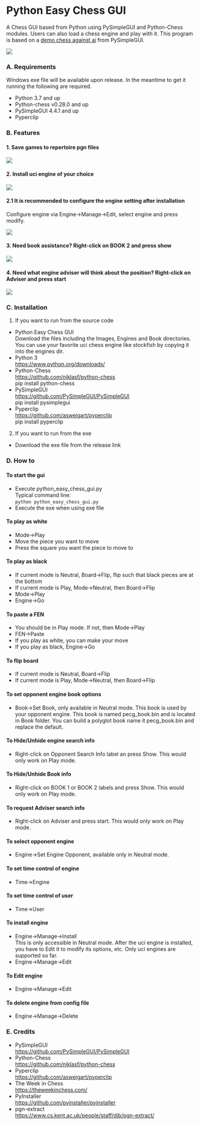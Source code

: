# Python Easy Chess GUI
A Chess GUI based from Python using PySimpleGUI and Python-Chess modules. Users can also load a chess engine and play with it. This program is based on a [demo chess against ai](https://github.com/PySimpleGUI/PySimpleGUI/tree/master/Chess) from PySimpleGUI.<br>

![](https://i.imgur.com/DT0lOO2.png)

### A. Requirements
Windows exe file will be available upon release. In the meantime to get it running the following are required.
* Python 3.7 and up
* Python-chess v0.28.0 and up
* PySimpleGUI 4.4.1 and up
* Pyperclip

### B. Features
#### 1. Save games to repertoire pgn files
![](https://i.imgur.com/iXO2abq.png)

#### 2. Install uci engine of your choice
![](https://i.imgur.com/GErKZFy.png)

#### 2.1 It is recommended to configure the engine setting after installation
Configure engine via Engine->Manage->Edit, select engine and press modify.

![](https://i.imgur.com/PmDzCvz.png)

#### 3. Need book assistance? Right-click on BOOK 2 and press show
![](https://i.imgur.com/SdgNdr6.png)

#### 4. Need what engine adviser will think about the position? Right-click on Adviser and press start
![](https://i.imgur.com/Jziws5W.png)

### C. Installation
1. If you want to run from the source code
* Python Easy Chess GUI<br>
Download the files including the Images, Engines and Book directories. You can use your favorite uci chess engine like stockfish by copying it into the engines dir.
* Python 3<br>
https://www.python.org/downloads/
* Python-Chess<br>
https://github.com/niklasf/python-chess<br>
pip install python-chess
* PySimpleGUI<br>
https://github.com/PySimpleGUI/PySimpleGUI<br>
pip install pysimplegui
* Pyperclip<br>
https://github.com/asweigart/pyperclip<br>
pip install pyperclip
2. If you want to run from the exe
* Download the exe file from the release link

### D. How to
#### To start the gui
* Execute python_easy_chess_gui.py<br>
Typical command line:<br>
`python python_easy_chess_gui.py`
* Execute the exe when using exe file

#### To play as white
* Mode->Play
* Move the piece you want to move
* Press the square you want the piece to move to

#### To play as black
* If current mode is Neutral, Board->Flip, flip such that black pieces are at the bottom
* If current mode is Play, Mode->Neutral, then Board->Flip
* Mode->Play
* Engine->Go

#### To paste a FEN
* You should be in Play mode. If not, then Mode->Play
* FEN->Paste
* If you play as white, you can make your move
* If you play as black, Engine->Go

#### To flip board
* If current mode is Neutral, Board->Flip
* If current mode is Play, Mode->Neutral, then Board->Flip

#### To set opponent engine book options
* Book->Set Book, only available in Neutral mode. This book is used by your opponent engine. This book is named pecg_book.bin and is located in Book folder. You can build a polyglot book name it pecg_book.bin and replace the default.

#### To Hide/Unhide engine search info
* Right-click on Opponent Search Info label an press Show. This would only work on Play mode.

#### To Hide/Unhide Book info
* Right-click on BOOK 1 or BOOK 2 labels and press Show. This would only work on Play mode.

#### To request Adviser search info
* Right-click on Adviser and press start. This would only work on Play mode.

#### To select opponent engine
* Engine->Set Engine Opponent, available only in Neutral mode.

#### To set time control of engine
* Time->Engine

#### To set time control of user
* Time->User

#### To install engine
* Engine->Manage->Install  
This is only accessible in Neutral mode. After the uci engine is installed, you have to Edit it to modify its options, etc. Only uci engines are supported so far.
* Engine->Manage->Edit

#### To Edit engine
* Engine->Manage->Edit

#### To delete engine from config file
* Engine->Manage->Delete

### E. Credits
* PySimpleGUI<br>
https://github.com/PySimpleGUI/PySimpleGUI
* Python-Chess<br>
https://github.com/niklasf/python-chess
* Pyperclip<br>
https://github.com/asweigart/pyperclip
* The Week in Chess<br>
https://theweekinchess.com/
* PyInstaller<br>
https://github.com/pyinstaller/pyinstaller
* pgn-extract<br>
https://www.cs.kent.ac.uk/people/staff/djb/pgn-extract/
